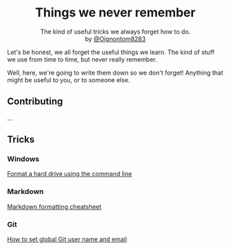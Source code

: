 
<p align="center">
  <h1 align="center">Things we never remember</h1>
  <p align="center">
    The kind of useful tricks we always forget how to do.
    <br/>
    by <a href="https://github.com/Oignontom8283">@Oignontom8283</a>
  </p>
</p>

Let's be honest, we all forget the useful things we learn. The kind of stuff we use from time to time, but never really remember.

Well, here, we're going to write them down so we don't forget! Anything that might be useful to you, or to someone else.

## Contributing

...

## Tricks

### Windows

[Format a hard drive using the command line](./os/windows/format%20a%20hard%20drive%20using%20the%20command%20line/README.md)

### Markdown

[Markdown formatting cheatsheet](https://docs.github.com/fr/get-started/writing-on-github/getting-started-with-writing-and-formatting-on-github/basic-writing-and-formatting-syntax)

### Git

[How to set global Git user name and email](./software/git/how%20to%20set%20global%20git%20user%20name%20and%20email/README.md)